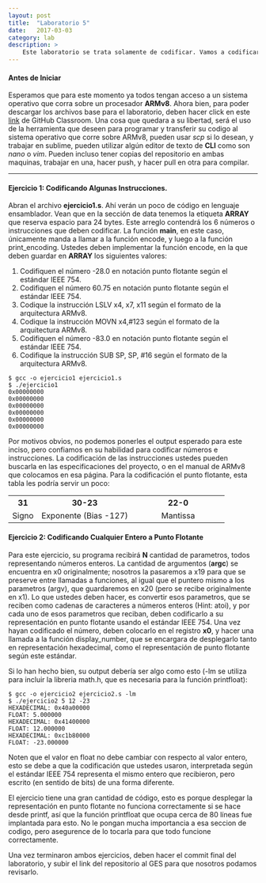 ```yaml
---
layout: post
title:  "Laboratorio 5"
date:   2017-03-03
category: lab
description: >
    Este laboratorio se trata solamente de codificar. Vamos a codificar números en punto flotan y algunas instrucciones en ARMv8.
---
```


#### Antes de Iniciar

Esperamos que para este momento ya todos tengan acceso a un sistema operativo que corra sobre un procesador <b>ARMv8</b>. Ahora bien, para poder descargar los archivos base para el laboratorio, 
deben hacer click en este <a href="https://classroom.github.com/assignment-invitations/10a88fef5f61e9ccac8c4a05709df777">link</a> de GitHub Classroom. Una cosa que quedara a su libertad, será el 
uso de la herramienta que deseen para programar y transferir su codigo al sistema operativo que corre sobre ARMv8, pueden usar <i>scp</i> si lo desean, y trabajar en sublime, pueden utilizar 
algún editor de texto de <b>CLI</b> como son <i>nano</i> o <i>vim</i>. Pueden incluso tener copias del repositorio en ambas maquinas, trabajar en una, hacer push, y hacer pull en otra para compilar.


---
#### Ejercicio 1: Codificando Algunas Instrucciones.

Abran el archivo <b>ejercicio1.s</b>. Ahí verán un poco de código en lenguaje ensamblador. Vean que en la sección de data tenemos la etiqueta <b>ARRAY</b> que reserva espacio para 24 bytes. Este 
arreglo contendrá los 6 números o instrucciones que deben codificar. La función <b>main</b>, en este caso, únicamente manda a llamar a la función encode, y luego a la función print_encoding. Ustedes deben implementar la función encode, en la que deben guardar en <b>ARRAY</b> los siguientes valores:

1. Codifiquen el número -28.0 en notación punto flotante según el estándar IEEE 754.
2. Codifiquen el número 60.75 en notación punto flotante según el estándar IEEE 754.
3. Codique la instrucción LSLV x4, x7, x11 según el formato de la arquitectura ARMv8.
4. Codique la instrucción MOVN x4,#123 según el formato de la arquitectura ARMv8.
5. Codifiquen el número -83.0 en notación punto flotante según el estándar IEEE 754.
6. Codifique la instrucción SUB SP, SP, #16 según el formato de la arquitectura ARMv8.


```shell
$ gcc -o ejercicio1 ejercicio1.s
$ ./ejercicio1
0x00000000
0x00000000
0x00000000
0x00000000
0x00000000
0x00000000
```

Por motivos obvios, no podemos ponerles el output esperado para este inciso, pero confiamos en su habilidad para codificar números e instrucciones. La codificación de las instrucciones ustedes
pueden buscarla en las especificaciones del proyecto, o en el manual de ARMv8 que colocamos en esa página. Para la codificación el punto flotante, esta tabla les podría servir un poco:

<table style="text-align: center">
  <tr>
    <th>31</th>
    <th colspan="4">30-23</th>
    <th colspan="8">22-0</th>
  </tr>
  <tr>
    <td>Signo</td>
    <td colspan="4">Exponente (Bias -127)</td>
    <td colspan="8">&nbsp; &nbsp; &nbsp; &nbsp; &nbsp; &nbsp; Mantissa &nbsp; &nbsp; &nbsp; &nbsp; &nbsp; &nbsp; </td>
  </tr>
</table>


#### Ejercicio 2: Codificando Cualquier Entero a Punto Flotante

Para este ejercicio, su programa recibirá <b>N</b> cantidad de parametros, todos representando números enteros. La cantidad de argumentos (<b>argc</b>) se encuentra en x0 originalmente; nosotros
la pasaremos a x19 para que se preserve entre llamadas a funciones, al igual que el puntero mismo a los parametros (argv), que guardaremos en x20 (pero se recibe originalmente en x1). Lo que ustedes
deben hacer, es convertir esos parametros, que se reciben como cadenas de caracteres a números enteros (Hint: atoi), y por cada uno de esos parametros que reciban, 
deben codificarlo a su representación en punto flotante usando el estándar IEEE 754. Una vez hayan codificado el número, deben colocarlo en el registro <b>x0</b>, y hacer una llamada a la función 
display_number, que se encargara de desplegarlo tanto en representación hexadecimal, como el representación de punto flotante según este estándar. 

Si lo han hecho bien, su output debería ser algo como esto (-lm se utiliza para incluir la libreria math.h, que es necesaria para la función printfloat):

```shell
$ gcc -o ejercicio2 ejercicio2.s -lm
$ ./ejercicio2 5 12 -23
HEXADECIMAL: 0x40a00000
FLOAT: 5.000000
HEXADECIMAL: 0x41400000
FLOAT: 12.000000
HEXADECIMAL: 0xc1b80000
FLOAT: -23.000000
```
Noten que el valor en float no debe cambiar con respecto al valor entero, esto se debe a que la codificación que ustedes usaron, interpretada según el estándar IEEE 754 representa el mismo entero
que recibieron, pero escrito (en sentido de bits) de una forma diferente. 

El ejercicio tiene una gran cantidad de código, esto es porque desplegar la representación en punto flotante no funciona correctamente si se hace desde printf, así que la función printfloat que ocupa
cerca de 80 líneas fue implantada para esto. No le pongan mucha importancia a esa seccion de codigo, pero asegurence de lo tocarla para que todo funcione correctamente.

Una vez terminaron ambos ejercicios, deben hacer el commit final del laboratorio, y subir el link del repositorio al GES para que nosotros podamos revisarlo. 
